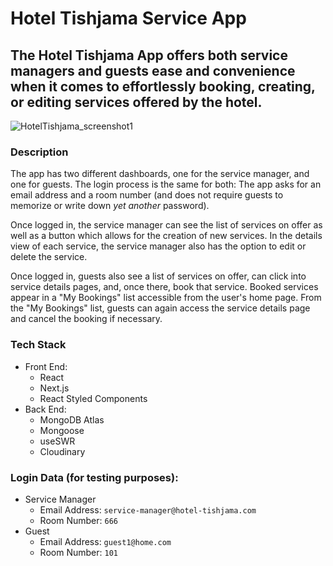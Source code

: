# Hotel Tishjama Service App

## The Hotel Tishjama App offers both service managers and guests ease and convenience when it comes to effortlessly booking, creating, or editing services offered by the hotel.

![HotelTishjama_screenshot1](/Users/sh/Desktop/neue-fische/capstone/hotel-tishjama/images/HotelTishjama_screenshot1.png)

### Description

The app has two different dashboards, one for the service manager, and one for guests. The login process is the same for both: The app asks for an email address and a room number (and does not require guests to memorize or write down _yet another_ password).

Once logged in, the service manager can see the list of services on offer as well as a button which allows for the creation of new services. In the details view of each service, the service manager also has the option to edit or delete the service.

Once logged in, guests also see a list of services on offer, can click into service details pages, and, once there, book that service. Booked services appear in a "My Bookings" list accessible from the user's home page. From the "My Bookings" list, guests can again access the service details page and cancel the booking if necessary.

### Tech Stack

- Front End:
  - React
  - Next.js
  - React Styled Components
- Back End:
  - MongoDB Atlas
  - Mongoose
  - useSWR
  - Cloudinary

### Login Data (for testing purposes):

- Service Manager
  - Email Address: `service-manager@hotel-tishjama.com`
  - Room Number: `666`
- Guest
  - Email Address: `guest1@home.com`
  - Room Number: `101`
